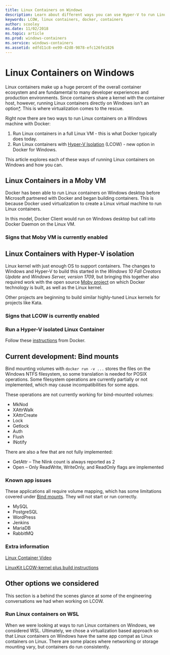 ```yaml
---
title: Linux Containers on Windows
description: Learn about different ways you can use Hyper-V to run Linux containers on WIndows as if they're native.
keywords: LCOW, linux containers, docker, containers
author: scooley
ms.date: 11/02/2018
ms.topic: article
ms.prod: windows-containers
ms.service: windows-containers
ms.assetid: edfd11c8-ee99-42d8-9878-efc126fe1826
---
```


# Linux Containers on Windows

Linux containers make up a huge percent of the overall container ecosystem and are fundamental to many developer experiences and production environments.  Since containers share a kernel with the container host, however, running Linux containers directly on Windows isn't an option[*](lcow.md#why-not-WSL).  This is where virtualization comes to the rescue.

Right now there are two ways to run Linux containers on a Windows machine with Docker:

1. Run Linux containers in a full Linux VM - this is what Docker typically does today.
1. Run Linux containers with [Hyper-V Isolation](../manage-containers/hyperv-container.md) (LCOW) - new option in Docker for Windows.

This article explores each of these ways of running Linux containers on Windows and how you can.

## Linux Containers in a Moby VM

Docker has been able to run Linux containers on Windows desktop before Microsoft partnered with Docker and began building containers.  This is because Docker used virtualization to create a Linux virtual machine to run Linux containers.

In this model, Docker Client would run on Windows desktop but call into Docker Daemon on the Linux VM.

### Signs that Moby VM is currently enabled

## Linux Containers with Hyper-V isolation

Linux kernel with just enough OS to support containers.  The changes to Windows and Hyper-V to build this started in the _Windows 10 Fall Creators Update_ and _Windows Server, version 1709_, but bringing this together also required work with the open source [Moby project](https://www.github.com/moby/moby) on which Docker technology is built, as well as the Linux kernel.

Other projects are beginning to build similar highly-tuned Linux kernels for projects like Kata.

### Signs that LCOW is currently enabled

### Run a Hyper-V isolated Linux Container

Follow these [instructions](https://blog.docker.com/2018/02/docker-for-windows-18-02-with-windows-10-fall-creators-update/) from Docker.

## Current development: Bind mounts

Bind mounting volumes with `docker run -v ...` stores the files on the Windows NTFS filesystem, so some translation is needed for POSIX operations. Some filesystem operations are currently partially or not implemented, which may cause incompatibilities for some apps.

These operations are not currently working for bind-mounted volumes:

- MkNod
- XAttrWalk
- XAttrCreate
- Lock
- Getlock
- Auth
- Flush
- INotify

There are also a few that are not fully implemented:

- GetAttr – The Nlink count is always reported as 2
- Open – Only ReadWrite, WriteOnly, and ReadOnly flags are implemented

### Known app issues

These applications all require volume mapping, which has some limitations covered under [Bind mounts](#Bind-mounts). They will not start or run correctly.

- MySQL
- PostgreSQL
- WordPress
- Jenkins
- MariaDB
- RabbitMQ

### Extra information

[Linux Container Video](https://sec.ch9.ms/ch9/1e5a/08ff93f2-987e-4f8d-8036-2570dcac1e5a/LinuxContainer.mp4)

[LinuxKit LCOW-kernel plus build instructions](https://github.com/linuxkit/lcow)

## Other options we considered

This section is a behind the scenes glance at some of the engineering conversations we had when working on LCOW.

### Run Linux containers on WSL

When we were looking at ways to run Linux containers on Windows, we considered WSL.  Ultimately, we chose a virtualization based approach so that Linux containers on Windows have the same app compat as Linux containers on Linux.  There are some places where networking or storage mounting vary, but containers do run consistently.